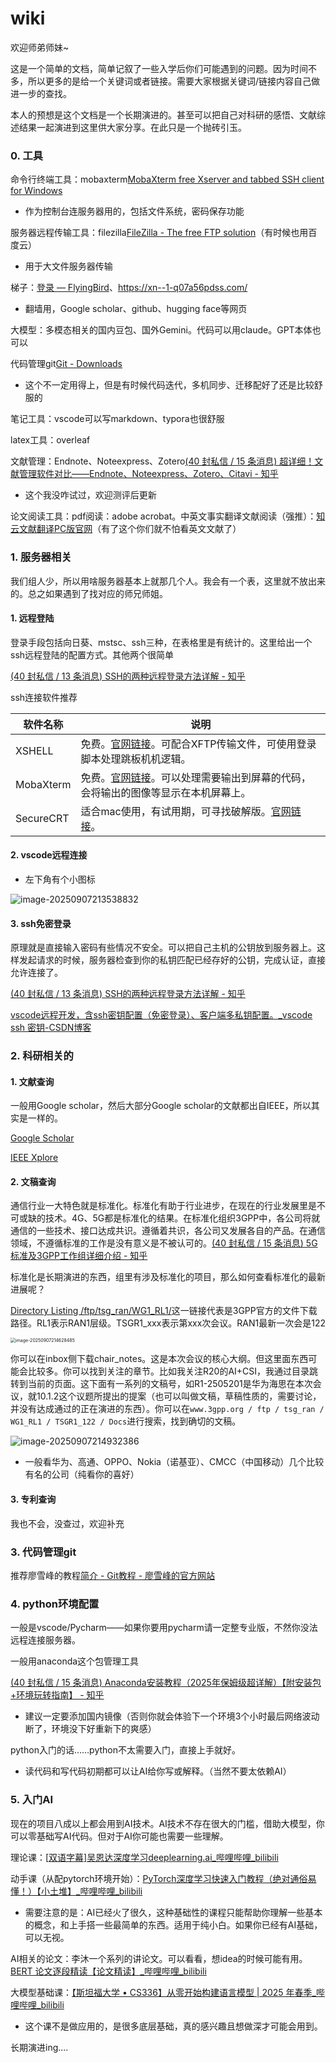# wiki

欢迎师弟师妹~

这是一个简单的文档，简单记叙了一些入学后你们可能遇到的问题。因为时间不多，所以更多的是给一个关键词或者链接。需要大家根据关键词/链接内容自己做进一步的查找。

本人的预想是这个文档是一个长期演进的。甚至可以把自己对科研的感悟、文献综述结果一起演进到这里供大家分享。在此只是一个抛砖引玉。



### 0. 工具

命令行终端工具：mobaxterm[MobaXterm free Xserver and tabbed SSH client for Windows](https://mobaxterm.mobatek.net/)

+ 作为控制台连服务器用的，包括文件系统，密码保存功能

服务器远程传输工具：filezilla[FileZilla - The free FTP solution](https://filezilla-project.org/)（有时候也用百度云）

+ 用于大文件服务器传输

梯子：[登录 — FlyingBird](https://fbweb01.getxlx.com/auth/login)、https://xn--1-q07a56pdss.com/

+ 翻墙用，Google scholar、github、hugging face等网页

大模型：多模态相关的国内豆包、国外Gemini。代码可以用claude。GPT本体也可以

代码管理git[Git - Downloads](https://git-scm.com/downloads)

+ 这个不一定用得上，但是有时候代码迭代，多机同步、迁移配好了还是比较舒服的

笔记工具：vscode可以写markdown、typora也很舒服

latex工具：overleaf

文献管理：Endnote、Noteexpress、Zotero[(40 封私信 / 15 条消息) 超详细！文献管理软件对比——Endnote、Noteexpress、Zotero、Citavi - 知乎](https://zhuanlan.zhihu.com/p/348608795)

+ 这个我没咋试过，欢迎测评后更新

论文阅读工具：pdf阅读：adobe acrobat。中英文事实翻译文献阅读（强推）：[知云文献翻译PC版官网](https://www.zhiyunwenxian.cn/)（有了这个你们就不怕看英文文献了）

### 1. 服务器相关

我们组人少，所以用啥服务器基本上就那几个人。我会有一个表，这里就不放出来的。总之如果遇到了找对应的师兄师姐。

#### 1. 远程登陆

登录手段包括向日葵、mstsc、ssh三种，在表格里是有统计的。这里给出一个ssh远程登陆的配置方式。其他两个很简单

[(40 封私信 / 13 条消息) SSH的两种远程登录方法详解 - 知乎](https://zhuanlan.zhihu.com/p/587777394)

ssh连接软件推荐

| 软件名称  | 说明                                                         |
| --------- | ------------------------------------------------------------ |
| XSHELL    | 免费。[官网链接](https://www.xshell.com/zh/)。可配合XFTP传输文件，可使用登录脚本处理跳板机机逻辑。 |
| MobaXterm | 免费。[官网链接](https://mobaxterm.mobatek.net/)。可以处理需要输出到屏幕的代码，会将输出的图像等显示在本机屏幕上。 |
| SecureCRT | 适合mac使用，有试用期，可寻找破解版。[官网链接](https://www.vandyke.com/products/securecrt/)。 |

#### 2. vscode远程连接

+ 左下角有个小图标

![image-20250907213538832](./assets/image-20250907213538832.png)



#### 3. ssh免密登录

原理就是直接输入密码有些情况不安全。可以把自己主机的公钥放到服务器上。这样发起请求的时候，服务器检查到你的私钥匹配已经存好的公钥，完成认证，直接允许连接了。

[(40 封私信 / 13 条消息) SSH的两种远程登录方法详解 - 知乎](https://zhuanlan.zhihu.com/p/587777394)

[vscode远程开发，含ssh密钥配置（免密登录）、客户端多私钥配置。_vscode ssh 密钥-CSDN博客](https://blog.csdn.net/hayreen/article/details/109225507)

### 2. 科研相关的

#### 1. 文献查询

一般用Google scholar，然后大部分Google scholar的文献都出自IEEE，所以其实是一样的。

[Google Scholar](https://scholar.google.com/)

[IEEE Xplore](https://ieeexplore.ieee.org/Xplore/home.jsp)

#### 2. 文稿查询

通信行业一大特色就是标准化。标准化有助于行业进步，在现在的行业发展里是不可或缺的技术。4G、5G都是标准化的结果。在标准化组织3GPP中，各公司将就通信的一些技术、接口达成共识。遵循着共识，各公司又发展各自的产品。在通信领域，不遵循标准的工作是没有意义是不被认可的。[(40 封私信 / 15 条消息) 5G标准及3GPP工作组详细介绍 - 知乎](https://zhuanlan.zhihu.com/p/619347100)

标准化是长期演进的东西，组里有涉及标准化的项目，那么如何查看标准化的最新进展呢？

[Directory Listing /ftp/tsg_ran/WG1_RL1/](https://www.3gpp.org/ftp/tsg_ran/WG1_RL1/)这一链接代表是3GPP官方的文件下载路径。RL1表示RAN1层级。TSGR1_xxx表示第xxx次会议。RAN1最新一次会是122

<img src="./assets/image-20250907214628485.png" alt="image-20250907214628485" style="zoom:50%;" />

你可以在inbox侧下载chair_notes。这是本次会议的核心大纲。但这里面东西可能会比较多。你可以找到关注的章节。比如我关注R20的AI+CSI，我通过目录跳转到当前的页面。这下面有一系列的文稿号，如R1-2505201是华为海思在本次会议，就10.1.2这个议题所提出的提案（也可以叫做文稿，草稿性质的，需要讨论，并没有达成通过的正在演进的东西）。你可以在`www.3gpp.org / ftp / tsg_ran / WG1_RL1 / TSGR1_122 / Docs`进行搜索，找到确切的文稿。

<img src="./assets/image-20250907214932386.png" alt="image-20250907214932386"  />

+ 一般看华为、高通、OPPO、Nokia（诺基亚）、CMCC（中国移动）几个比较有名的公司（纯看你的喜好）

#### 3. 专利查询

我也不会，没查过，欢迎补充

### 3. 代码管理git

推荐廖雪峰的教程[简介 - Git教程 - 廖雪峰的官方网站](https://liaoxuefeng.com/books/git/introduction/index.html)



### 4. python环境配置

一般是vscode/Pycharm——如果你要用pycharm请一定整专业版，不然你没法远程连接服务器。

一般用anaconda这个包管理工具

[(40 封私信 / 15 条消息) Anaconda安装教程（2025年保姆级超详解）【附安装包+环境玩转指南】 - 知乎](https://zhuanlan.zhihu.com/p/1896552549621936802)

+ 建议一定要添加国内镜像（否则你就会体验下一个环境3个小时最后网络波动断了，环境没下好重新下的爽感）

python入门的话……python不太需要入门，直接上手就好。

+ 读代码和写代码初期都可以让AI给你写或解释。（当然不要太依赖AI）

### 5. 入门AI

现在的项目八成以上都会用到AI技术。AI技术不存在很大的门槛，借助大模型，你可以零基础写AI代码。但对于AI你可能也需要一些理解。

理论课：[[双语字幕\]吴恩达深度学习deeplearning.ai_哔哩哔哩_bilibili](https://www.bilibili.com/video/BV1FT4y1E74V/?spm_id_from=333.337.search-card.all.click&vd_source=df29b8e0b860a286ce34aafeccfd709d)

动手课（从配pytorch环境开始）：[PyTorch深度学习快速入门教程（绝对通俗易懂！）【小土堆】_哔哩哔哩_bilibili](https://www.bilibili.com/video/BV1hE411t7RN/?spm_id_from=333.337.search-card.all.click&vd_source=df29b8e0b860a286ce34aafeccfd709d)

+ 需要注意的是：AI已经火了很久，这种基础性的课程只能帮助你理解一些基本的概念，和上手搭一些最简单的东西。适用于纯小白。如果你已经有AI基础，可以无视。

AI相关的论文：李沐一个系列的讲论文。可以看看，想idea的时候可能有用。[BERT 论文逐段精读【论文精读】_哔哩哔哩_bilibili](https://www.bilibili.com/video/BV1PL411M7eQ/?spm_id_from=333.337.top_right_bar_window_custom_collection.content.click)

大模型基础课：[【斯坦福大学 • CS336】从零开始构建语言模型 | 2025 年春季_哔哩哔哩_bilibili](https://www.bilibili.com/video/BV1pAjUzYEaK/?spm_id_from=333.1007.top_right_bar_window_custom_collection.content.click)

+ 这个课不是做应用的，是很多底层基础，真的感兴趣且想做深才可能会用到。



长期演进ing....

